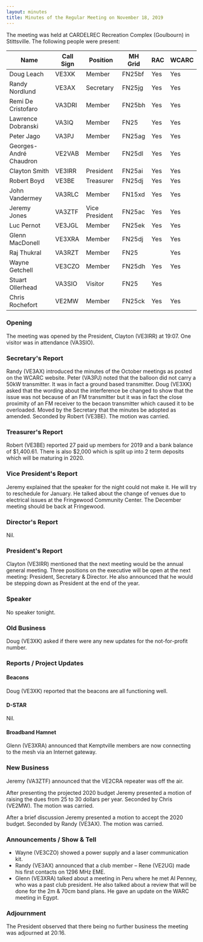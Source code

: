 ```yaml
---
layout: minutes
title: Minutes of the Regular Meeting on November 18, 2019
---
```


The meeting was held at CARDELREC Recreation Complex (Goulbourn) in Stittsville.
The following people were present:

| Name                   | Call Sign  | Position         | MH Grid | RAC | WCARC |
|------------------------|------------|------------------|---------|-----|-------|
| Doug Leach             | VE3XK      | Member           | FN25bf  | Yes | Yes   |
| Randy Nordlund         | VE3AX      | Secretary        | FN25jg  | Yes | Yes   |
| Remi De Cristofaro     | VA3DRI     | Member           | FN25bh  | Yes | Yes   |
| Lawrence Dobranski     | VA3IQ      | Member           | FN25    | Yes | Yes   |
| Peter Jago             | VA3PJ      | Member           | FN25ag  | Yes | Yes   |
| Georges-André Chaudron | VE2VAB     | Member           | FN25dl  | Yes | Yes   |
| Clayton Smith          | VE3IRR     | President        | FN25ai  | Yes | Yes   |
| Robert Boyd            | VE3BE      | Treasurer        | FN25dj  | Yes | Yes   |
| John Vandermey         | VA3RLC     | Member           | FN15xd  | Yes | Yes   |
| Jeremy Jones           | VA3ZTF     | Vice President   | FN25ac  | Yes | Yes   |
| Luc Pernot             | VE3JGL     | Member           | FN25ek  | Yes | Yes   |
| Glenn MacDonell        | VE3XRA     | Member           | FN25dj  | Yes | Yes   |
| Raj Thukral            | VA3RZT     | Member           | FN25    |     | Yes   |
| Wayne Getchell         | VE3CZO     | Member           | FN25dh  | Yes | Yes   |
| Stuart Ollerhead       | VA3SIO     | Visitor          | FN25    | Yes |       |
| Chris Rochefort        | VE2MW      | Member           | FN25ck  | Yes | Yes   |

### Opening

The meeting was opened by the President, Clayton (VE3IRR) at 19:07.
One visitor was in attendance (VA3SIO).

### Secretary's Report

Randy (VE3AX) introduced the minutes of the October meetings as posted on the WCARC website.
Peter (VA3PJ) noted that the balloon did not carry a 50kW transmitter. It was in fact a ground based transmitter.
Doug (VE3XK) asked that the wording about the interference be changed to show that the issue was not because of an FM transmitter but it was in fact the close proximity of an FM receiver to the becaon transmitter which caused it to be overloaded.
Moved by the Secretary that the minutes be adopted as amended. Seconded by Robert (VE3BE). The motion was carried.

### Treasurer's Report

Robert (VE3BE) reported 27 paid up members for 2019 and a bank balance of $1,400.61.
There is also $2,000 which is split up into 2 term deposits which will be maturing in 2020.

### Vice President's Report

Jeremy explained that the speaker for the night could not make it. He will try to reschedule for January. He talked about the change of venues due to electrical issues at the Fringewood Community Center. The December meeting should be back at Fringewood.

### Director's Report

Nil.

### President's Report

Clayton (VE3IRR) mentioned that the next meeting would be the annual general meeting. Three positions on the executive will be open at the next meeting: President, Secretary & Director. He also announced that he would be stepping down as President at the end of the year.

### Speaker

No speaker tonight.

### Old Business

Doug (VE3XK) asked if there were any new updates for the not-for-profit number.

### Reports / Project Updates

#### Beacons

Doug (VE3XK) reported that the beacons are all functioning well.

#### D-STAR

Nil.

#### Broadband Hamnet

Glenn (VE3XRA) announced that Kemptville members are now connecting to the mesh via an Internet gateway.

### New Business

Jeremy (VA3ZTF) announced that the VE2CRA repeater was off the air.

After presenting the projected 2020 budget Jeremy presented a motion of raising the dues from 25 to 30 dollars per year.
Seconded by Chris (VE2MW). The motion was carried.

After a brief discussion Jeremy presented a motion to accept the 2020 budget.
Seconded by Randy (VE3AX). The motion was carried.

### Announcements / Show & Tell

* Wayne (VE3CZO) showed a power supply and a laser communication kit.
* Randy (VE3AX) announced that a club member – Rene (VE2UG) made his first contacts on 1296 MHz EME.
* Glenn (VE3XRA) talked about a meeting in Peru where he met Al Penney, who was a past club president. He also talked about a review that will be done for the 2m & 70cm band plans. He gave an update on the WARC meeting in Egypt.

### Adjournment

The President observed that there being no further business the meeting was
adjourned at 20:16.
